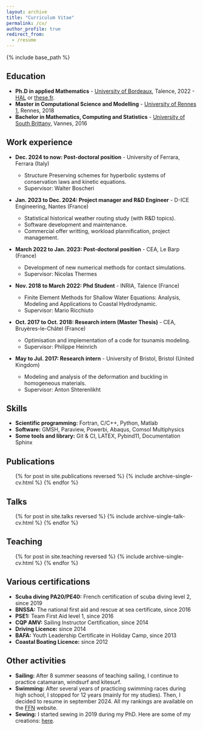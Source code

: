 ```yaml
---
layout: archive
title: "Curriculum Vitae"
permalink: /cv/
author_profile: true
redirect_from:
  - /resume
---
```


{% include base_path %}
 
Education
------------
* **Ph.D in applied Mathematics** - [University of Bordeaux](https://www.u-bordeaux.fr/), Talence, 2022 - [HAL](https://theses.hal.science/tel-03656234) or [these.fr](https://theses.fr/2022BORD0050).
* **Master in Computational Science and Modelling** - [University of Rennes 1](https://www.univ-rennes.fr/), Rennes, 2018
* **Bachelor in Mathematics, Computing and Statistics** - [University of South Brittany](https://www.univ-ubs.fr/fr/index.html), Vannes, 2016

Work experience
------------------
* **Dec. 2024 to now: Post-doctoral position** - University of Ferrara, Ferrara (Italy)
  * Structure Preserving schemes for hyperbolic systems of conservation laws and kinetic equations.
  <!-- * Development and implementation of novel 3D and high order structure preserving scheme: -->
  <!-- Continuous Finite Element subgrid basis functions for Discontinuous Galerkin schemes on unstructured polygonal Voronoi meshes. -->
  * Supervisor: Walter Boscheri

* **Jan. 2023 to Dec. 2024: Project manager and R&D Engineer** - D-ICE Engineering, Nantes (France)
  * Statistical historical weather routing study (with R&D topics).
  * Software development and maintenance.
  * Commercial offer writting, workload plannification, project management.

* **March 2022 to Jan. 2023: Post-doctoral position** - CEA, Le Barp (France)
  * Development of new numerical methods for contact simulations.
  <!-- * Development of a Finite Volumes (FV) library in the lagrangian formulation to solve hyperbolic equations. -->
  <!-- * Development and analysis of multidimensional contact detection methods. -->
  * Supervisor: Nicolas Thermes
  
* **Nov. 2018 to March 2022: Phd Student** - INRIA, Talence (France)
  * Finite Element Methods for Shallow Water Equations: Analysis, Modeling and Applications to Coastal Hydrodynamic.
  <!-- * Development from scratch of a Python stabilized Continuous Galerkin (CG) Finite Elements (FE) library, to solve hyperbolic equations. -->
  <!-- * One and two dimensional Von Neumann analysis. -->
  <!-- * Implementation of a CG/DG-FEM in a C++ code (aerosol). -->
  * Supervisor: Mario Ricchiuto
  
* **Oct. 2017 to Oct. 2018: Research intern (Master Thesis)** - CEA, Bruyères-le-Châtel (France)
  * Optimisation and implementation of a code for tsunamis modeling.
  <!-- * Implementation of a 2D Finite Difference (FD) and Volume (FV) schemes. -->
  * Supervisor: Philippe Heinrich
  
* **May to Jul. 2017: Research intern** - University of Bristol, Bristol (United Kingdom)
  * Modeling and analysis of the deformation and buckling in homogeneous materials.
  * Supervisor: Anton Shterenlikht

  
Skills
------------------
* **Scientific programming:**  Fortran, C/C++, Python, Matlab
* **Software:** GMSH, Paraview, Powerbi, Abaqus, Comsol Multiphysics
  <!-- * Sub-skill 2.1-->
  <!-- * Sub-skill 2.2 -->
  <!-- * Sub-skill 2.3  -->
* **Some tools and library:** Git & CI, LATEX, Pybind11, Documentation Sphinx

Publications
------------------
  <ul>{% for post in site.publications reversed %}
    {% include archive-single-cv.html %}
  {% endfor %}</ul>
  
Talks
------------------
  <ul>{% for post in site.talks reversed %}
    {% include archive-single-talk-cv.html  %}
  {% endfor %}</ul>
  
Teaching
------------------
  <ul>{% for post in site.teaching reversed %}
    {% include archive-single-cv.html %}
  {% endfor %}</ul>
  
<!-- Service and leadership
======
* Currently signed in to 43 different slack teams -->



Various certifications
------------------
* **Scuba diving PA20/PE40:**  French certification of scuba diving level 2, since 2019
* **BNSSA:**  The national first aid and rescue at sea certificate, since 2016
* **PSE1:** Team First Aid level 1, since 2016
* **CQP AMV:** Sailing Instructor Certification, since 2014
* **Driving Licence:** since 2014
* **BAFA:** Youth Leadership Certificate in Holiday Camp, since 2013
* **Coastal Boating Licence:** since 2012
  <!-- * Sub-skill 2.1-->
  <!-- * Sub-skill 2.2 -->
  <!-- * Sub-skill 2.3  -->

Other activities
------------------
* **Sailing:** After 8 summer seasons of teaching sailing, I continue to practice catamaran, windsurf and kitesurf. 
* **Swimming:** After several years of practicing swimming races during high school, I stopped for 12 years (mainly for my studies). Then, I decided to resume in september 2024. All my rankings are available on the [FFN](https://ffn.extranat.fr/webffn/nat_recherche.php?idact=nat&idrch_id=989895&idbas=50) website. 
* **Sewing:** I started sewing in 2019 during my PhD. Here are some of my creations: [here](/portfolio).
